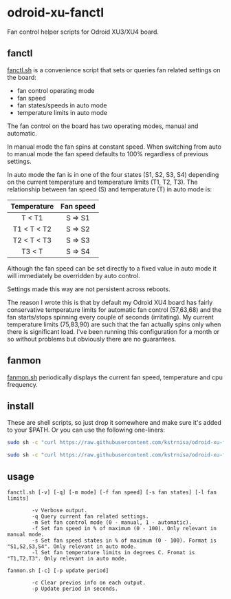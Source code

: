 # odroid-xu-fanctl

Fan control helper scripts for Odroid XU3/XU4 board.

## fanctl

[fanctl.sh](https://github.com/kstrnisa/odroid-xu-fanctl/blob/master/fanctl.sh) is a convenience script that sets or queries fan related settings on the board:
 * fan control operating mode
 * fan speed
 * fan states/speeds in auto mode
 * temperature limits in auto mode

The fan control on the board has two operating modes, manual and automatic.

In manual mode the fan spins at constant speed. When switching from auto to manual mode the fan speed defaults to 100% regardless of previous settings.

In auto mode the fan is in one of the four states (S1, S2, S3, S4) depending on the current temperature and temperature limits (T1, T2, T3). The relationship between fan speed (S) and temperature (T) in auto mode is:

Temperature|Fan speed
:-:|:-:
T < T1|S => S1  
T1 < T < T2|S => S2
T2 < T < T3|S => S3
T3 < T|S => S4

Although the fan speed can be set directly to a fixed value in auto mode it will immediately be overridden by auto control.

Settings made this way are not persistent across reboots.

The reason I wrote this is that by default my Odroid XU4 board has fairly conservative temperature limits for automatic fan control (57,63,68) and the fan starts/stops spinning every couple of seconds (irritating). My current temperature limits (75,83,90) are such that the fan actually spins only when there is significant load. I've been running this configuration for a month or so without problems but obviously there are no guarantees.

## fanmon

[fanmon.sh](https://github.com/kstrnisa/odroid-xu-fanctl/blob/master/fanmon.sh) periodically displays the current fan speed, temperature and cpu frequency.

## install

These are shell scripts, so just drop it somewhere and make sure it's added to your $PATH. Or you can use the following one-liners:

```sh
sudo sh -c "curl https://raw.githubusercontent.com/kstrnisa/odroid-xu-fanctl/master/fanctl.sh -o /usr/local/bin/fanctl.sh && chmod +x /usr/local/bin/fanctl.sh"
```

```sh
sudo sh -c "curl https://raw.githubusercontent.com/kstrnisa/odroid-xu-fanctl/master/fanmon.sh -o /usr/local/bin/fanmon.sh && chmod +x /usr/local/bin/fanmon.sh"
```

## usage

```
fanctl.sh [-v] [-q] [-m mode] [-f fan speed] [-s fan states] [-l fan limits]
        
        -v Verbose output.
        -q Query current fan related settings.
        -m Set fan control mode (0 - manual, 1 - automatic).
        -f Set fan speed in % of maximum (0 - 100). Only relevant in manual mode.
        -s Set fan speed states in % of maximum (0 - 100). Format is "S1,S2,S3,S4". Only relevant in auto mode.
        -l Set fan temperature limits in degrees C. Fromat is "T1,T2,T3". Only relevant in auto mode.
```

```
fanmon.sh [-c] [-p update period]

        -c Clear previos info on each output.
        -p Update period in seconds.
```
